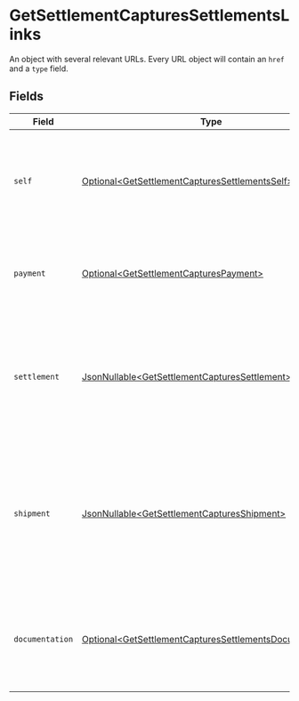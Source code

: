 # GetSettlementCapturesSettlementsLinks

An object with several relevant URLs. Every URL object will contain an `href` and a `type` field.


## Fields

| Field                                                                                                                                     | Type                                                                                                                                      | Required                                                                                                                                  | Description                                                                                                                               |
| ----------------------------------------------------------------------------------------------------------------------------------------- | ----------------------------------------------------------------------------------------------------------------------------------------- | ----------------------------------------------------------------------------------------------------------------------------------------- | ----------------------------------------------------------------------------------------------------------------------------------------- |
| `self`                                                                                                                                    | [Optional\<GetSettlementCapturesSettlementsSelf>](../../models/operations/GetSettlementCapturesSettlementsSelf.md)                        | :heavy_minus_sign:                                                                                                                        | In v2 endpoints, URLs are commonly represented as objects with an `href` and `type` field.                                                |
| `payment`                                                                                                                                 | [Optional\<GetSettlementCapturesPayment>](../../models/operations/GetSettlementCapturesPayment.md)                                        | :heavy_minus_sign:                                                                                                                        | The API resource URL of the [payment](get-payment) that this capture belongs to.                                                          |
| `settlement`                                                                                                                              | [JsonNullable\<GetSettlementCapturesSettlement>](../../models/operations/GetSettlementCapturesSettlement.md)                              | :heavy_minus_sign:                                                                                                                        | The API resource URL of the [settlement](get-settlement) this capture has been settled with. Not present if not yet settled.              |
| `shipment`                                                                                                                                | [JsonNullable\<GetSettlementCapturesShipment>](../../models/operations/GetSettlementCapturesShipment.md)                                  | :heavy_minus_sign:                                                                                                                        | The API resource URL of the [shipment](get-shipment) this capture is associated with. Not present if it isn't associated with a shipment. |
| `documentation`                                                                                                                           | [Optional\<GetSettlementCapturesSettlementsDocumentation>](../../models/operations/GetSettlementCapturesSettlementsDocumentation.md)      | :heavy_minus_sign:                                                                                                                        | In v2 endpoints, URLs are commonly represented as objects with an `href` and `type` field.                                                |